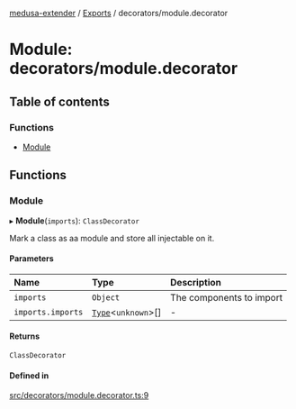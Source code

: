 [medusa-extender](../README.md) / [Exports](../modules.md) / decorators/module.decorator

# Module: decorators/module.decorator

## Table of contents

### Functions

- [Module](decorators_module_decorator.md#module)

## Functions

### Module

▸ **Module**(`imports`): `ClassDecorator`

Mark a class as aa module and store all injectable on it.

#### Parameters

| Name | Type | Description |
| :------ | :------ | :------ |
| `imports` | `Object` | The components to import |
| `imports.imports` | [`Type`](../interfaces/types.Type.md)<`unknown`\>[] | - |

#### Returns

`ClassDecorator`

#### Defined in

[src/decorators/module.decorator.ts:9](https://github.com/adrien2p/medusa-extender/blob/52722f4/src/decorators/module.decorator.ts#L9)
